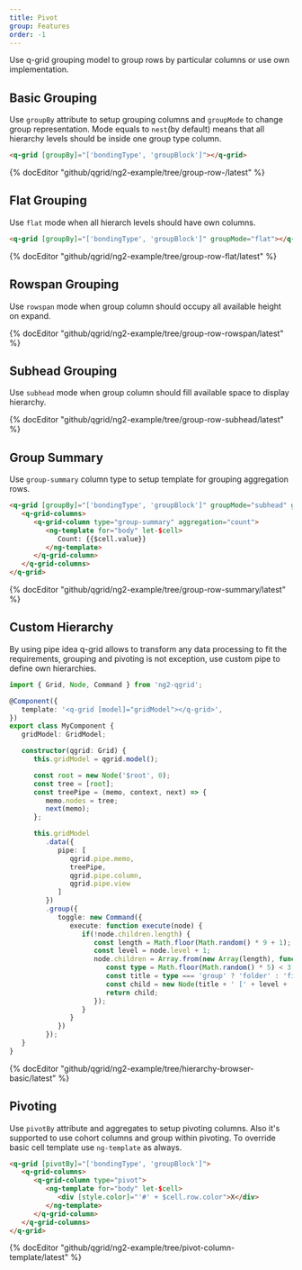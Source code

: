 ```yaml
---
title: Pivot
group: Features
order: -1
---
```


Use q-grid grouping model to group rows by particular columns or use own implementation.

## Basic Grouping

Use `groupBy` attribute to setup grouping columns and `groupMode` to change group representation. Mode equals to `nest`(by default) means that all hierarchy levels should be inside one group type column.

```html
<q-grid [groupBy]="['bondingType', 'groupBlock']"></q-grid>
```

{% docEditor "github/qgrid/ng2-example/tree/group-row-/latest" %}

## Flat Grouping

Use `flat` mode when all hierarch levels should have own columns.

```html
<q-grid [groupBy]="['bondingType', 'groupBlock']" groupMode="flat"></q-grid>
```

{% docEditor "github/qgrid/ng2-example/tree/group-row-flat/latest" %}

## Rowspan Grouping

Use `rowspan` mode when group column should occupy all available height on expand.

{% docEditor "github/qgrid/ng2-example/tree/group-row-rowspan/latest" %}

## Subhead Grouping

Use `subhead` mode when group column should fill available space to display hierarchy.

{% docEditor "github/qgrid/ng2-example/tree/group-row-subhead/latest" %}

## Group Summary

Use `group-summary` column type to setup template for grouping aggregation rows.

```html
<q-grid [groupBy]="['bondingType', 'groupBlock']" groupMode="subhead" groupSummary="leaf">
   <q-grid-columns>
      <q-grid-column type="group-summary" aggregation="count">
         <ng-template for="body" let-$cell>
            Count: {{$cell.value}}
         </ng-template>
      </q-grid-column>
   </q-grid-columns>
</q-grid>
```

{% docEditor "github/qgrid/ng2-example/tree/group-row-summary/latest" %}

## Custom Hierarchy

By using pipe idea q-grid allows to transform any data processing to fit the requirements, grouping and pivoting is not exception, use custom pipe to define own hierarchies.

```typescript
import { Grid, Node, Command } from 'ng2-qgrid';

@Component({
   template: '<q-grid [model]="gridModel"></q-grid>',
})
export class MyComponent {
   gridModel: GridModel;

   constructor(qgrid: Grid) {
      this.gridModel = qgrid.model();

      const root = new Node('$root', 0);
      const tree = [root];
      const treePipe = (memo, context, next) => {
         memo.nodes = tree;
         next(memo);
      };

      this.gridModel
         .data({
            pipe: [
               qgrid.pipe.memo,
               treePipe,
               qgrid.pipe.column,
               qgrid.pipe.view
            ]
         })
         .group({
            toggle: new Command({
               execute: function execute(node) {
                  if(!node.children.length) {
                     const length = Math.floor(Math.random() * 9 + 1);
                     const level = node.level + 1;
                     node.children = Array.from(new Array(length), function (x, i) {
                        const type = Math.floor(Math.random() * 5) < 3 ? 'group' : 'value';
                        const title = type === 'group' ? 'folder' : 'file';
                        const child = new Node(title + ' [' + level + ',' + i + '] ', level, type);
                        return child;
                     });
                  }
               }
            })
         });
   }
}
```
{% docEditor "github/qgrid/ng2-example/tree/hierarchy-browser-basic/latest" %}

## Pivoting

Use `pivotBy` attribute and aggregates to setup pivoting columns. Also it's supported to use cohort columns and group within pivoting. To override basic cell template use `ng-template` as always.

```html
<q-grid [pivotBy]="['bondingType', 'groupBlock']">
   <q-grid-columns>
      <q-grid-column type="pivot">
         <ng-template for="body" let-$cell>
            <div [style.color]="'#' + $cell.row.color">X</div>
         </ng-template>
      </q-grid-column>
   </q-grid-columns>
</q-grid>
```

{% docEditor "github/qgrid/ng2-example/tree/pivot-column-template/latest" %}
